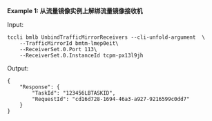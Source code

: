 **Example 1: 从流量镜像实例上解绑流量镜像接收机**



Input: 

```
tccli bmlb UnbindTrafficMirrorReceivers --cli-unfold-argument  \
    --TrafficMirrorId bmtm-lmep0eit\
    --ReceiverSet.0.Port 113\
    --ReceiverSet.0.InstanceId tcpm-px13l9jh
```

Output: 
```
{
    "Response": {
        "TaskId": "123456LBTASKID",
        "RequestId": "cd16d728-1694-46a3-a927-9216599c0dd7"
    }
}
```

